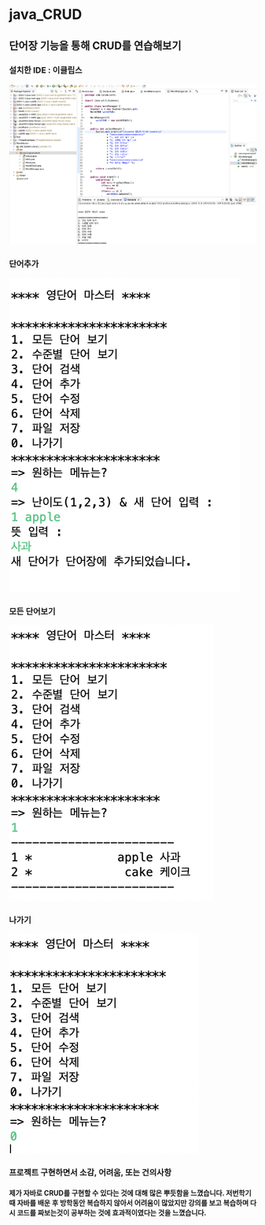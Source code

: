 # java_CRUD 

## 단어장 기능을 통해 CRUD를 연습해보기

### 설치한 IDE : 이클립스
<img src='https://github.com/kingjh0404/java_CRUD/blob/master/screenshots/IDE.png?raw=true'>

### 단어추가
<img src='https://github.com/kingjh0404/java_CRUD/blob/master/screenshots/4.png?raw=true'> 

### 모든 단어보기
<img src='https://github.com/kingjh0404/java_CRUD/blob/master/screenshots/1.png?raw=true'> 

### 나가기
<img src='https://github.com/kingjh0404/java_CRUD/blob/master/screenshots/0.png?raw=true'> 

### 프로젝트 구현하면서 소감, 어려움, 또는 건의사항
#### 제가 자바로 CRUD를 구현할 수 있다는 것에 대해 많은 뿌듯함을 느꼈습니다. 저번학기때 자바를 배운 후 방학동안 복습하지 않아서 어려움이 많았지만 강의를 보고 복습하며 다시 코드를 짜보는것이 공부하는 것에 효과적이였다는 것을 느꼈습니다.



